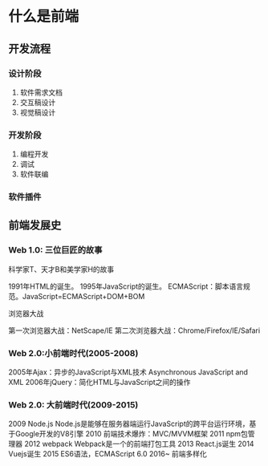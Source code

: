 # 什么是前端

## 开发流程

### 设计阶段

1. 软件需求文档
2. 交互稿设计
3. 视觉稿设计

### 开发阶段

1. 编程开发
2. 调试
3. 软件联编

### 软件插件

## 前端发展史

### Web 1.0: 三位巨匠的故事

科学家T、天才B和美学家H的故事

1991年HTML的诞生。
1995年JavaScript的诞生。
ECMAScript：脚本语言规范。JavaScript=ECMAScript+DOM+BOM

浏览器大战

第一次浏览器大战：NetScape/IE
第二次浏览器大战：Chrome/Firefox/IE/Safari

### Web 2.0:小前端时代(2005-2008)

2005年Ajax：异步的JavaScript与XML技术 Asynchronous JavaScript and XML
2006年jQuery：简化HTML与JavaScript之间的操作

### Web 2.0: 大前端时代(2009-2015)

2009 Node.js Node.js是能够在服务器端运行JavaScript的跨平台运行环境，基于Google开发的V8引擎
2010 前端技术爆炸：MVC/MVVM框架
2011 npm包管理器
2012 webpack Webpack是一个的前端打包工具
2013 React.js诞生
2014 Vuejs诞生
2015 ES6语法，ECMAScript 6.0
2016~ 前端多样化

